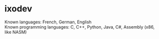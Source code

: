 # ixodev
Known languages: French, German, English<br />
Known programming languages: C, C++, Python, Java, C#, Assembly (x86, like NASM)
